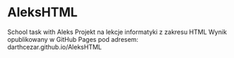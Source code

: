 # AleksHTML
School task with Aleks
Projekt na lekcje informatyki z zakresu HTML
Wynik opublikowany w GitHub Pages pod adresem:
darthcezar.github.io/AleksHTML
